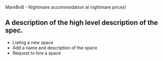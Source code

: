 MareBnB - Nightmare accommodation at nightmare prices!

## A description of the high level description of the spec.
* Listing a new space
* Add a name and description of the space
* Request to hire a space
